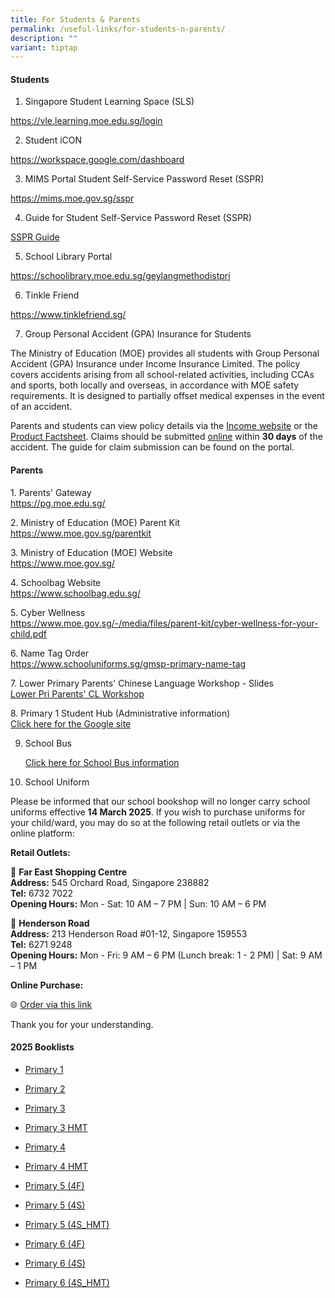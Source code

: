 ```yaml
---
title: For Students & Parents
permalink: /useful-links/for-students-n-parents/
description: ""
variant: tiptap
---
```

<h4>Students</h4>
<ol data-tight="true" class="tight">
<li>
<p>Singapore Student Learning Space (SLS)</p>
</li>
</ol>
<p><a href="https://vle.learning.moe.edu.sg/login" rel="noopener noreferrer nofollow" target="_blank">https://vle.learning.moe.edu.sg/login</a>
</p>
<p></p>
<ol start="2" data-tight="true" class="tight">
<li>
<p>Student iCON</p>
</li>
</ol>
<p><a href="https://workspace.google.com/dashboard" rel="noopener noreferrer nofollow" target="_blank">https://workspace.google.com/dashboard</a>
</p>
<p></p>
<ol start="3" data-tight="true" class="tight">
<li>
<p>MIMS Portal Student Self-Service Password Reset (SSPR)</p>
</li>
</ol>
<p><a href="https://mims.moe.gov.sg/sspr" rel="noopener noreferrer nofollow" target="_blank">https://mims.moe.gov.sg/sspr</a>
</p>
<p></p>
<ol start="4" data-tight="true" class="tight">
<li>
<p>Guide for Student Self-Service Password Reset (SSPR)</p>
</li>
</ol>
<p><a href="https://geylangmethodistpri.moe.edu.sg/student-self-sevice-password-reset-guide/" rel="noopener nofollow" target="_blank">SSPR Guide</a>
</p>
<p></p>
<ol start="5" data-tight="true" class="tight">
<li>
<p>School Library Portal</p>
</li>
</ol>
<p><a href="https://schoolibrary.moe.edu.sg/geylangmethodistpri" rel="noopener noreferrer nofollow" target="_blank">https://schoolibrary.moe.edu.sg/geylangmethodistpri</a>
</p>
<p></p>
<ol start="6" data-tight="true" class="tight">
<li>
<p>Tinkle Friend</p>
</li>
</ol>
<p><a href="https://www.tinklefriend.sg/" rel="noopener noreferrer nofollow" target="_blank">https://www.tinklefriend.sg/</a>
</p>
<p></p>
<ol start="7" data-tight="true" class="tight">
<li>
<p>Group Personal Accident (GPA) Insurance for Students</p>
</li>
</ol>
<p>The Ministry of Education (MOE) provides all students with Group Personal
Accident (GPA) Insurance under Income Insurance Limited. The policy covers
accidents arising from all school-related activities, including CCAs and
sports, both locally and overseas, in accordance with MOE safety requirements.
It is designed to partially offset medical expenses in the event of an
accident.</p>
<p>Parents and students can view policy details via the <a href="https://www.income.com.sg/studentgpa" rel="noopener noreferrer nofollow" target="_new">Income website</a> or the
<a href="https://drive.google.com/file/d/1CuklheUdNmaibc9dJ3sIHoUla0PmZw2U/view?usp=sharing" rel="noopener noreferrer nofollow" target="_blank">Product Factsheet</a>. Claims should be submitted <a href="https://studentgpa.incomegroupins.com.sg/#/" rel="noopener noreferrer nofollow" target="_blank">online</a> within <strong>30 days</strong> of
the accident. The guide for claim submission can be found on the portal.</p>
<h4>Parents</h4>
<p>1. Parents' Gateway
<br><a href="https://pg.moe.edu.sg/" rel="noopener noreferrer nofollow" target="_blank">https://pg.moe.edu.sg/</a>
</p>
<p>2. Ministry of Education (MOE) Parent Kit
<br><a href="https://www.moe.gov.sg/parentkit" rel="noopener noreferrer nofollow" target="_blank">https://www.moe.gov.sg/parentkit</a>
</p>
<p>3. Ministry of Education (MOE) Website
<br><a href="https://www.moe.gov.sg/" rel="noopener noreferrer nofollow" target="_blank">https://www.moe.gov.sg/</a>&nbsp;</p>
<p>4. Schoolbag Website
<br><a href="https://www.schoolbag.edu.sg/" rel="noopener noreferrer nofollow" target="_blank">https://www.schoolbag.edu.sg/</a>&nbsp;</p>
<p>5. Cyber Wellness
<br><a href="https://www.moe.gov.sg/-/media/files/parent-kit/cyber-wellness-for-your-child.pdf" rel="noopener noreferrer nofollow" target="_blank">https://www.moe.gov.sg/-/media/files/parent-kit/cyber-wellness-for-your-child.pdf</a>&nbsp;</p>
<p>6. Name Tag Order
<br><a href="https://www.schooluniforms.sg/gmsp-primary-name-tag" rel="noopener noreferrer nofollow" target="_blank">https://www.schooluniforms.sg/gmsp-primary-name-tag</a>
</p>
<p>7. Lower Primary Parents' Chinese Language Workshop - Slides
<br><a href="/files/lower%20primary%20parents'%20cl%20workshop.pdf" rel="noopener noreferrer nofollow" target="_blank">Lower Pri Parents' CL Workshop</a>
</p>
<p>8. Primary 1 Student Hub (Administrative information)
<br><a href="https://sites.google.com/moe.edu.sg/gmsp-p1studenthub?usp=sharing" rel="noopener noreferrer nofollow" target="_blank">Click here for the Google site</a>
</p>
<ol start="9" data-tight="true" class="tight">
<li>
<p>School Bus</p>
<p><a href="https://www.geylangmethodistpri.moe.edu.sg/about-us/school-bus-rates/" rel="noopener nofollow" target="_blank">Click here for School Bus information</a>
</p>
<p></p>
</li>
</ol>
<ol start="10" data-tight="true" class="tight">
<li>
<p>School Uniform
<br>
</p>
</li>
</ol>
<p>Please be informed that our school bookshop will no longer carry school
uniforms effective <strong>14 March 2025</strong>. If you wish to purchase
uniforms for your child/ward, you may do so at the following retail outlets
or via the online platform:</p>
<p><strong>Retail Outlets:</strong>
</p>
<p>📍 <strong>Far East Shopping Centre</strong>
<br><strong>Address:</strong> 545 Orchard Road, Singapore 238882
<br><strong>Tel:</strong> 6732 7022
<br><strong>Opening Hours:</strong> Mon - Sat: 10 AM – 7 PM | Sun: 10 AM –
6 PM</p>
<p>📍 <strong>Henderson Road</strong>
<br><strong>Address:</strong> 213 Henderson Road #01-12, Singapore 159553
<br><strong>Tel:</strong> 6271 9248
<br><strong>Opening Hours:</strong> Mon - Fri: 9 AM – 6 PM (Lunch break: 1
- 2 PM) | Sat: 9 AM – 1 PM</p>
<p><strong>Online Purchase:</strong>
</p>
<p>🌐 <a href="https://www.schooluniforms.sg/bb-geylang-methodist-primary-school" rel="noopener noreferrer nofollow" target="_blank">Order via this link</a>
</p>
<p>Thank you for your understanding.</p>
<p></p>
<p></p>
<h4>2025 Booklists</h4>
<ul data-tight="true" class="tight">
<li>
<p><a href="/files/2025_Booklist/Primary_1.pdf" rel="noopener noreferrer nofollow" target="_blank">Primary 1</a>
<br>
</p>
</li>
<li>
<p><a href="/files/2025_Booklist/Primary_2.pdf" rel="noopener noreferrer nofollow" target="_blank">Primary 2</a>
</p>
</li>
<li>
<p><a href="/files/2025_Booklist/Primary_3.pdf" rel="noopener noreferrer nofollow" target="_blank">Primary 3</a>
<br>
</p>
</li>
<li>
<p><a href="/files/2025_Booklist/Primary_3__HMT_.pdf" rel="noopener noreferrer nofollow" target="_blank">Primary 3 HMT</a>
<br>
</p>
</li>
<li>
<p><a href="/files/2025_Booklist/Primary_4.pdf" rel="noopener noreferrer nofollow" target="_blank">Primary 4</a>
</p>
</li>
<li>
<p><a href="/files/2025_Booklist/Primary_4__HMT_.pdf" rel="noopener noreferrer nofollow" target="_blank">Primary 4 HMT</a>
<br>
</p>
</li>
<li>
<p><a href="/files/2025_Booklist/Primary_5__4F_.pdf" rel="noopener noreferrer nofollow" target="_blank">Primary 5 (4F)</a>
<br>
</p>
</li>
<li>
<p><a href="/files/2025_Booklist/Primary_5__4S_.pdf" rel="noopener noreferrer nofollow" target="_blank">Primary 5 (4S)</a>
<br>
</p>
</li>
<li>
<p><a href="/files/2025_Booklist/Primary_5__4S_HMT_.pdf" rel="noopener noreferrer nofollow" target="_blank">Primary 5 (4S_HMT)</a>
<br>
</p>
</li>
<li>
<p><a href="/files/2025_Booklist/Primary_6__4F_.pdf" rel="noopener noreferrer nofollow" target="_blank">Primary 6 (4F)</a>
<br>
</p>
</li>
<li>
<p><a href="/files/2025_Booklist/Primary_6__4S_.pdf" rel="noopener noreferrer nofollow" target="_blank">Primary 6 (4S)</a>
<br>
</p>
</li>
<li>
<p><a href="/files/2025_Booklist/Primary_6__4S_HMT_.pdf" rel="noopener noreferrer nofollow" target="_blank">Primary 6 (4S_HMT)</a>
<br>
</p>
</li>
</ul>
<p></p>